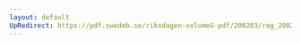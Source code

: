 ```yaml
---
layout: default
UpRedirect: https://pdf.swedeb.se/riksdagen-volumeG-pdf/200203/reg_200203/reg_200203_0145.pdf
---
```


